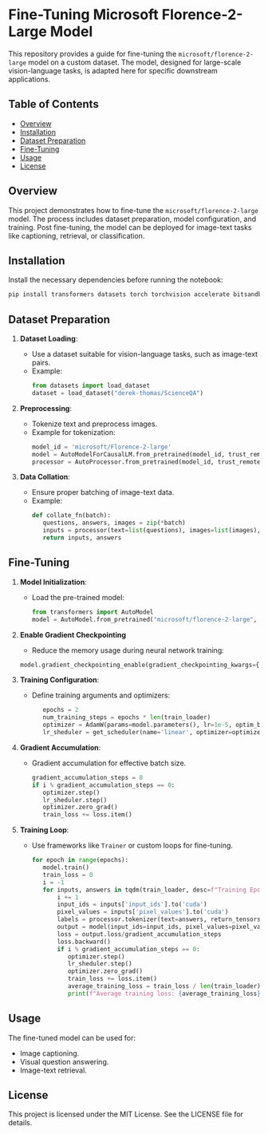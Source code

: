 # Fine-Tuning Microsoft Florence-2-Large Model

This repository provides a guide for fine-tuning the `microsoft/florence-2-large` model on a custom dataset. The model, designed for large-scale vision-language tasks, is adapted here for specific downstream applications.

## Table of Contents

- [Overview](#overview)
- [Installation](#installation)
- [Dataset Preparation](#dataset-preparation)
- [Fine-Tuning](#fine-tuning)
- [Usage](#usage)
- [License](#license)

## Overview

This project demonstrates how to fine-tune the `microsoft/florence-2-large` model. The process includes dataset preparation, model configuration, and training. Post fine-tuning, the model can be deployed for image-text tasks like captioning, retrieval, or classification.

## Installation

Install the necessary dependencies before running the notebook:

```bash
pip install transformers datasets torch torchvision accelerate bitsandbytes -q
```

## Dataset Preparation

1. **Dataset Loading**:
   - Use a dataset suitable for vision-language tasks, such as image-text pairs.
   - Example:
     ```python
     from datasets import load_dataset
     dataset = load_dataset("derek-thomas/ScienceQA")
     ```

2. **Preprocessing**:
   - Tokenize text and preprocess images.
   - Example for tokenization:
     ```python
     model_id = 'microsoft/Florence-2-large'
     model = AutoModelForCausalLM.from_pretrained(model_id, trust_remote_code=True, device_map='cuda')
     processor = AutoProcessor.from_pretrained(model_id, trust_remote_code=True)
     ```

3. **Data Collation**:
   - Ensure proper batching of image-text data.
   - Example:
     ```python
     def collate_fn(batch):
        questions, answers, images = zip(*batch)
        inputs = processor(text=list(questions), images=list(images), return_tensors="pt", padding=True)
        return inputs, answers
     ```

## Fine-Tuning

1. **Model Initialization**:
   - Load the pre-trained model:
     ```python
     from transformers import AutoModel
     model = AutoModel.from_pretrained("microsoft/florence-2-large", trust_remote_code=True, device_map='cuda')
     ```
2. **Enable Gradient Checkpointing**
    - Reduce the memory usage during neural network training:
    ```python
    model.gradient_checkpointing_enable(gradient_checkpointing_kwargs={"use_reentrant": True})
    ```

3. **Training Configuration**:
   - Define training arguments and optimizers:
     ```python
        epochs = 2
        num_training_steps = epochs * len(train_loader)
        optimizer = AdamW(params=model.parameters(), lr=1e-5, optim_bits=8, is_paged=True)
        lr_sheduler = get_scheduler(name='linear', optimizer=optimizer, num_warmup_steps=0, num_training_steps=num_training_steps)
     ```
4. **Gradient Accumulation**:
   - Gradient accumulation for effective batch size.
     ```python
     gradient_accumulation_steps = 8
     if i % gradient_accumulation_steps == 0:
        optimizer.step()
        lr_sheduler.step()
        optimizer.zero_grad()
        train_loss += loss.item()
     ```
5. **Training Loop**:
   - Use frameworks like `Trainer` or custom loops for fine-tuning.
     ```python
     for epoch in range(epochs):
        model.train()
        train_loss = 0
        i = -1
        for inputs, answers in tqdm(train_loader, desc=f"Training Epoch {epoch+1}/{epochs}"):
            i += 1
            input_ids = inputs['input_ids'].to('cuda')
            pixel_values = inputs['pixel_values'].to('cuda')
            labels = processor.tokenizer(text=answers, return_tensors='pt', padding=True, return_token_type_ids=False)['input_ids'].to('cuda')
            output = model(input_ids=input_ids, pixel_values=pixel_values, labels=labels)
            loss = output.loss/gradient_accumulation_steps
            loss.backward()
            if i % gradient_accumulation_steps == 0:
               optimizer.step()
               lr_sheduler.step()
               optimizer.zero_grad()
               train_loss += loss.item()
               average_training_loss = train_loss / len(train_loader)
               print(f"Average training loss: {average_training_loss}")
     ```

## Usage

The fine-tuned model can be used for:

- Image captioning.
- Visual question answering.
- Image-text retrieval.

## License

This project is licensed under the MIT License. See the LICENSE file for details.
